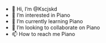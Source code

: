 - 👋 Hi, I’m @Kscjskd
- 👀 I’m interested in Piano
- 🌱 I’m currently learning Piano
- 💞️ I’m looking to collaborate on Piano
- 📫 How to reach me Piano

<!---
Kscjskd/Kscjskd is a ✨ special ✨ repository because its `README.md` (this file) appears on your GitHub profile.
You can click the Preview link to take a look at your changes.
--->
